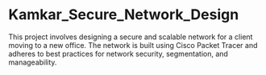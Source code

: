 # Kamkar_Secure_Network_Design
This project involves designing a secure and scalable network for a client moving to a new office. The network is built using Cisco Packet Tracer and adheres to best practices for network security, segmentation, and manageability.
